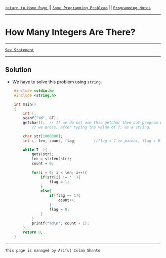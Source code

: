 [ `return to Home Page` ](https://shanto-swe029.github.io) || [`Some Programming Problems`](https://shanto-swe029.github.io/programmingproblems) || [`Programming Notes`](https://shanto-swe029.github.io/programmingnotes)

***

# How Many Integers Are There?

***

[`See Statement`](https://shanto-swe029.github.io/programmingproblem/howmanyintegers/statement)

***

## Solution

- We have to solve this problem using `string`.

```c
	#include <stdio.h>
	#include <string.h>

	int main()
	{
    	int T;
    	scanf("%d", &T);
    	getchar();	// If we do not use this getchar then out program will scan the enter 
			// we press, after typing the value of T, as a string.

    	char str[1000000];
    	int i, len, count, flag; 		//flag = 1 >> paichi, flag = 0 >> pai nai

    	while(T--){
        	gets(str);
        	len = strlen(str);
        	count = 0;
        
        	for(i = 0; i < len; i++){
            	if(str[i] != ' '){
                	flag = 1;
            	}
            	else{
                	if(flag == 1){
                    	count++;
                	}
                	flag = 0;
            	}
        	}
        	printf("%d\n", count + 1);
    	}
    	return 0;
	}
```

***

`This page is managed by Ariful Islam Shanto`
